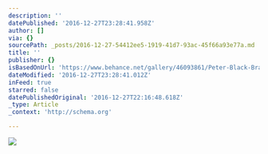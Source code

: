 ```yaml
---
description: ''
datePublished: '2016-12-27T23:28:41.958Z'
author: []
via: {}
sourcePath: _posts/2016-12-27-54412ee5-1919-41d7-93ac-45f66a93e77a.md
title: ''
publisher: {}
isBasedOnUrl: 'https://www.behance.net/gallery/46093861/Peter-Black-Branding'
dateModified: '2016-12-27T23:28:41.012Z'
inFeed: true
starred: false
datePublishedOriginal: '2016-12-27T22:16:48.618Z'
_type: Article
_context: 'http://schema.org'

---
```

![](https://the-grid-user-content.s3-us-west-2.amazonaws.com/cbecb8a3-1d4d-4a1b-9222-c6b3830bd071.jpg)